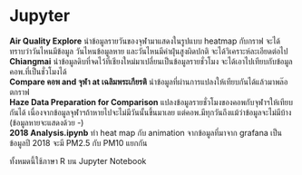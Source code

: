 # Jupyter
**Air Quality Explore** นำข้อมูลรายวันของจุฬามาแสดงในรูปแบบ heatmap กับกราฟ จะได้ทราบว่าวันไหนมีข้อมูล วันไหนข้อมูลหาย และวันไหนมีค่าฝุ่นสูงผิดปกติ จะได้วิเคราะห์ละเอียดต่อไป<br />
**Chiangmai** นำข้อมูลดิบที่จดไว้ที่เชียงใหม่มาเปลี่ยนเป็นข้อมูลรายชั่วโมง จะได้เอาไปเทียบกับข้อมูลคอพ.ที่เป็นชั่วโมงได้<br />
**Compare คอพ and จุฬา at เฉลิมพระเกียรติ** นำข้อมูลที่ผ่านการแปลงให้เทียบกันได้แล้วมาพล๊อตกราฟ<br />
**Haze Data Preparation for Comparison** แปลงข้อมูลรายชั่วโมงของคอพกับจุฬาฯให้เทียบกันได้ เนื่องจากข้อมูลจุฬาฯถ้าหายไปจะไม่มีวันนั้นขึ้นมาเลย แต่คอพ.มีทุกวันถึงแม้ว่าข้อมูลจะไม่มีบ้าง (ข้อมูลหายจะแสดงด้วย -)<br />
**2018 Analysis.ipynb** ทำ heat map กับ animation จากข้อมูลที่มาจาก grafana เป็นข้อมูลปี 2018 จะมี PM2.5 กับ PM10 แยกกัน

ทั้งหมดนี้ใช้ภาษา R บน Jupyter Notebook
